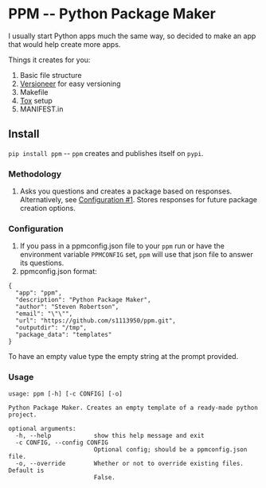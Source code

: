 # PPM -- Python Package Maker

I usually start Python apps much the same way, so decided to make an app that would help create more apps.

Things it creates for you:
1. Basic file structure 
2. [Versioneer](https://github.com/warner/python-versioneer/tree/0.18) for easy versioning
3. Makefile
4. [Tox](https://github.com/tox-dev/tox) setup
5. MANIFEST.in

## Install
`pip install ppm` -- `ppm` creates and publishes itself on `pypi`.

### Methodology

1. Asks you questions and creates a package based on responses. Alternatively, see [Configuration #1](#configuration). Stores responses for future package creation options.

### Configuration

1. If you pass in a ppmconfig.json file to your `ppm` run or have the environment variable `PPMCONFIG` set, `ppm` will use that json file to answer its questions.
2. ppmconfig.json format:
```
{
  "app": "ppm",
  "description": "Python Package Maker",
  "author": "Steven Robertson",
  "email": "\"\"",
  "url": "https://github.com/s1113950/ppm.git",
  "outputdir": "/tmp",
  "package_data": "templates"
}
```
To have an empty value type the empty string at the prompt provided.

### Usage
```
usage: ppm [-h] [-c CONFIG] [-o]

Python Package Maker. Creates an empty template of a ready-made python
project.

optional arguments:
  -h, --help            show this help message and exit
  -c CONFIG, --config CONFIG
                        Optional config; should be a ppmconfig.json file.
  -o, --override        Whether or not to override existing files. Default is
                        False.
```
